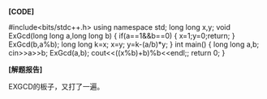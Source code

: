 **[CODE]**

  #include<bits/stdc++.h>
	using namespace std;
	long long x,y;
	void ExGcd(long long a,long long b)
	{
		if(a==1&&b==0)
		{
			x=1;y=0;return;
		}
		ExGcd(b,a%b);
		long long k=x;
		x=y;
		y=k-(a/b)*y;
	}
	int main()
	{
		long long a,b;
		cin>>a>>b;
		ExGcd(a,b);
		cout<<((x%b)+b)%b<<endl;;
		return 0;
	}

**[解题报告]**

 EXGCD的板子，又打了一遍。
